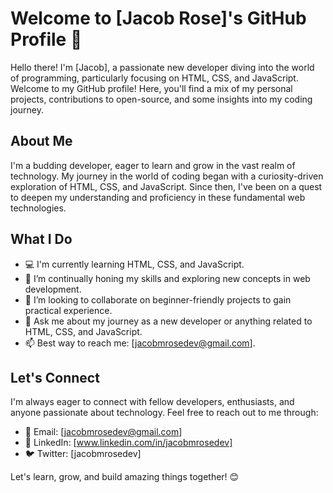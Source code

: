 # Welcome to [Jacob Rose]'s GitHub Profile 👋

Hello there! I'm [Jacob], a passionate new developer diving into the world of programming, particularly focusing on HTML, CSS, and JavaScript. Welcome to my GitHub profile! Here, you'll find a mix of my personal projects, contributions to open-source, and some insights into my coding journey.

## About Me

I'm a budding developer, eager to learn and grow in the vast realm of technology. My journey in the world of coding began with a curiosity-driven exploration of HTML, CSS, and JavaScript. Since then, I've been on a quest to deepen my understanding and proficiency in these fundamental web technologies.

## What I Do

- 💻 I'm currently learning HTML, CSS, and JavaScript.
- 🌱 I’m continually honing my skills and exploring new concepts in web development.
- 🤝 I’m looking to collaborate on beginner-friendly projects to gain practical experience.
- 💬 Ask me about my journey as a new developer or anything related to HTML, CSS, and JavaScript.
- 📫 Best way to reach me: [jacobmrosedev@gmail.com].

## Let's Connect

I'm always eager to connect with fellow developers, enthusiasts, and anyone passionate about technology. Feel free to reach out to me through:

- 📧 Email: [jacobmrosedev@gmail.com]
- 💼 LinkedIn: [www.linkedin.com/in/jacobmrosedev]
- 🐦 Twitter: [jacobmrosedev]

Let's learn, grow, and build amazing things together! 😊
